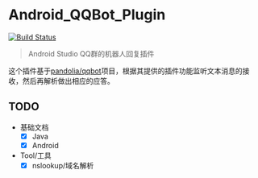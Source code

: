 # Android_QQBot_Plugin

[![Build Status](https://travis-ci.org/zedcn-com/android-qqbot-plugin.svg?branch=master)](https://travis-ci.org/zedcn-com/android-qqbot-plugin)

> Android Studio QQ群的机器人回复插件

这个插件基于[pandolia/qqbot](https://github.com/pandolia/qqbot)项目，根据其提供的插件功能监听文本消息的接收，然后再解析做出相应的应答。

## TODO

- 基础文档
    - [X] Java
    - [X] Android
- Tool/工具
    - [X] nslookup/域名解析
